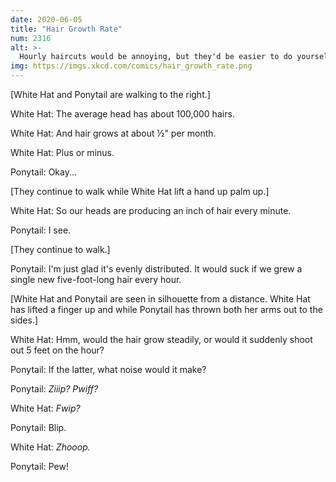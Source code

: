 ```yaml
---
date: 2020-06-05
title: "Hair Growth Rate"
num: 2316
alt: >-
  Hourly haircuts would be annoying, but they'd be easier to do yourself, since you'd have adjacent hairs as a guide. Growing it out would be a huge pain, though.
img: https://imgs.xkcd.com/comics/hair_growth_rate.png
---
```

[White Hat and Ponytail are walking to the right.]

White Hat: The average head has about 100,000 hairs.

White Hat: And hair grows at about ½" per month.

White Hat: Plus or minus.

Ponytail: Okay...

[They continue to walk while White Hat lift a hand up palm up.]

White Hat: So our heads are producing an inch of hair every minute.

Ponytail: I see.

[They continue to walk.]

Ponytail: I'm just glad it's evenly distributed. It would suck if we grew a single new five-foot-long hair every hour.

[White Hat and Ponytail are seen in silhouette from a distance. White Hat has lifted a finger up and while Ponytail has thrown both her arms out to the sides.]

White Hat: Hmm, would the hair grow steadily, or would it suddenly shoot out 5 feet on the hour?

Ponytail: If the latter, what noise would it make?

Ponytail: *Ziiip? Pwiff?*

White Hat: *Fwip?*

Ponytail: Blip.

White Hat: *Zhooop.*

Ponytail: Pew!